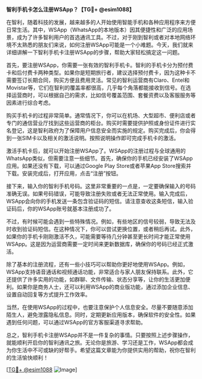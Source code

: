 **智利手机卡怎么注册WSApp？【TG💪+ @esim1088】**

在智利，随着科技的发展，越来越多的人开始使用智能手机和各种应用程序来方便日常生活。其中，WSApp（WhatsApp的本地版本）因其便捷性和广泛的应用场景，成为了许多智利用户的首选通讯工具。不过，对于刚到智利或者对本地网络环境不太熟悉的朋友们来说，如何注册WSApp可能是一个小难题。今天，我们就来详细讲解一下智利手机卡注册WSApp的步骤，帮助大家轻松搞定这一问题。

首先，要注册WSApp，你需要一张有效的智利手机卡。智利的手机卡分为预付费卡和后付费卡两种类型。如果你是短期旅行者，建议选择预付费卡，因为这种卡不需要签订长期合同，购买方便且费用灵活。常见的智利运营商有Claro、Entel和Movistar等，它们在智利的覆盖率都很高，几乎每个角落都能接收到信号。在选择运营商时，可以根据自己的需求，比如信号覆盖范围、套餐资费以及客服服务等因素进行综合考虑。

购买手机卡的过程非常简单。通常情况下，你可以在机场、大型超市、便利店或者专门的通信营业厅找到这些运营商的柜台。购买时需要提供护照或身份证件进行实名登记，这是智利政府为了保障用户信息安全而实施的规定。购买完成后，你会得到一张SIM卡以及相关的激活说明。按照说明操作即可完成手机卡的激活。

激活手机卡后，就可以开始注册WSApp了。WSApp的注册过程与全球通用的WhatsApp类似，但需要注意一些细节。首先，确保你的手机已经安装了WSApp应用。如果还没有下载，可以通过Google Play Store或者苹果App Store搜索并下载。安装完成后，打开应用，点击“注册”按钮。

接下来，输入你的智利手机号码。这里非常重要的一点是，一定要确保输入的号码准确无误。如果号码错误，可能导致注册失败或者无法正常使用。输入完成后，WSApp会向你的手机发送一条包含验证码的短信。请注意查收这条短信，输入验证码后，你的WSApp账号就基本注册成功了。

不过，有时候可能会遇到一些特殊情况。例如，有些地区的信号较弱，导致无法及时收到验证码短信。在这种情况下，你可以尝试更换位置，或者稍后再试。此外，如果你的手机卡刚刚激活不久，可能需要等待几分钟甚至更长时间才能正常使用WSApp。这是因为运营商需要一定时间来更新数据库，确保你的号码已经正式激活。

除了基本的注册流程，还有一些小技巧可以帮助你更好地使用WSApp。例如，WSApp支持语音通话和视频通话功能，非常适合与家人朋友保持联系。此外，它还提供了许多实用的功能，如群聊、文件传输、状态分享等，让你的生活更加便利。如果你是商务人士，还可以利用WSApp的商业版功能，通过添加企业信息、设置自动回复等方式提升工作效率。

当然，在使用WSApp的过程中，也要注意保护个人信息安全。尽量不要随意添加陌生人，避免泄露隐私信息。同时，定期更新应用版本，确保软件的安全性。如果遇到任何问题，可以通过WSApp的官方客服渠道寻求帮助。

总之，智利手机卡注册WSApp并不是一件复杂的事情。只要按照上述步骤操作，就能顺利开启你的智利通讯之旅。无论你是旅游、学习还是工作，WSApp都会成为你生活中不可或缺的好帮手。希望这篇文章能为你提供实用的帮助，祝你在智利的生活愉快顺利！

[[TG💪+ @esim1088](https://t.me/s/esim1088) ![Image](https://i.postimg.cc/4NQfJmqS/Snipaste-2025-05-13-00-14-12.png)]